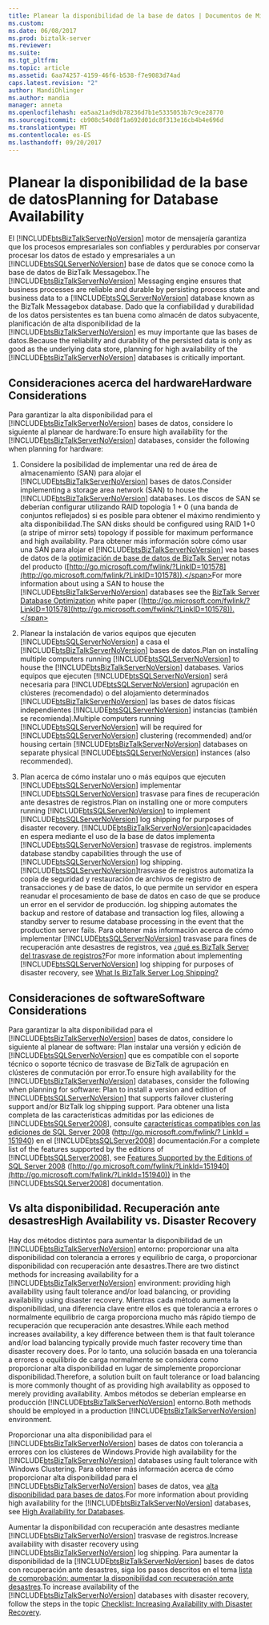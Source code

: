 ```yaml
---
title: Planear la disponibilidad de la base de datos | Documentos de Microsoft
ms.custom: 
ms.date: 06/08/2017
ms.prod: biztalk-server
ms.reviewer: 
ms.suite: 
ms.tgt_pltfrm: 
ms.topic: article
ms.assetid: 6aa74257-4159-46f6-b538-f7e9083d74ad
caps.latest.revision: "2"
author: MandiOhlinger
ms.author: mandia
manager: anneta
ms.openlocfilehash: ea5aa21ad9db78236d7b1e5335053b7c9ce28770
ms.sourcegitcommit: cb908c540d8f1a692d01dc8f313e16cb4b4e696d
ms.translationtype: MT
ms.contentlocale: es-ES
ms.lasthandoff: 09/20/2017
---
```

# <a name="planning-for-database-availability"></a><span data-ttu-id="b4c96-102">Planear la disponibilidad de la base de datos</span><span class="sxs-lookup"><span data-stu-id="b4c96-102">Planning for Database Availability</span></span>
<span data-ttu-id="b4c96-103">El [!INCLUDE[btsBizTalkServerNoVersion](../includes/btsbiztalkservernoversion-md.md)] motor de mensajería garantiza que los procesos empresariales son confiables y perdurables por conservar procesar los datos de estado y empresariales a un [!INCLUDE[btsSQLServerNoVersion](../includes/btssqlservernoversion-md.md)] base de datos que se conoce como la base de datos de BizTalk Messagebox.</span><span class="sxs-lookup"><span data-stu-id="b4c96-103">The [!INCLUDE[btsBizTalkServerNoVersion](../includes/btsbiztalkservernoversion-md.md)] Messaging engine ensures that business processes are reliable and durable by persisting process state and business data to a [!INCLUDE[btsSQLServerNoVersion](../includes/btssqlservernoversion-md.md)] database known as the BizTalk Messagebox database.</span></span> <span data-ttu-id="b4c96-104">Dado que la confiabilidad y durabilidad de los datos persistentes es tan buena como almacén de datos subyacente, planificación de alta disponibilidad de la [!INCLUDE[btsBizTalkServerNoVersion](../includes/btsbiztalkservernoversion-md.md)] es muy importante que las bases de datos.</span><span class="sxs-lookup"><span data-stu-id="b4c96-104">Because the reliability and durability of the persisted data is only as good as the underlying data store, planning for high availability of the [!INCLUDE[btsBizTalkServerNoVersion](../includes/btsbiztalkservernoversion-md.md)] databases is critically important.</span></span>  
  
## <a name="hardware-considerations"></a><span data-ttu-id="b4c96-105">Consideraciones acerca del hardware</span><span class="sxs-lookup"><span data-stu-id="b4c96-105">Hardware Considerations</span></span>  
 <span data-ttu-id="b4c96-106">Para garantizar la alta disponibilidad para el [!INCLUDE[btsBizTalkServerNoVersion](../includes/btsbiztalkservernoversion-md.md)] bases de datos, considere lo siguiente al planear de hardware:</span><span class="sxs-lookup"><span data-stu-id="b4c96-106">To ensure high availability for the [!INCLUDE[btsBizTalkServerNoVersion](../includes/btsbiztalkservernoversion-md.md)] databases, consider the following when planning for hardware:</span></span>  
  
1.  <span data-ttu-id="b4c96-107">Considere la posibilidad de implementar una red de área de almacenamiento (SAN) para alojar el [!INCLUDE[btsBizTalkServerNoVersion](../includes/btsbiztalkservernoversion-md.md)] bases de datos.</span><span class="sxs-lookup"><span data-stu-id="b4c96-107">Consider implementing a storage area network (SAN) to house the [!INCLUDE[btsBizTalkServerNoVersion](../includes/btsbiztalkservernoversion-md.md)] databases.</span></span> <span data-ttu-id="b4c96-108">Los discos de SAN se deberían configurar utilizando RAID topología 1 + 0 (una banda de conjuntos reflejados) si es posible para obtener el máximo rendimiento y alta disponibilidad.</span><span class="sxs-lookup"><span data-stu-id="b4c96-108">The SAN disks should be configured using RAID 1+0 (a stripe of mirror sets) topology if possible for maximum performance and high availability.</span></span> <span data-ttu-id="b4c96-109">Para obtener más información sobre cómo usar una SAN para alojar el [!INCLUDE[btsBizTalkServerNoVersion](../includes/btsbiztalkservernoversion-md.md)] vea bases de datos de la [optimización de base de datos de BizTalk Server](http://go.microsoft.com/fwlink/?LinkID=101578) notas del producto ([http://go.microsoft.com/fwlink/?LinkID=101578](http://go.microsoft.com/fwlink/?LinkID=101578)).</span><span class="sxs-lookup"><span data-stu-id="b4c96-109">For more information about using a SAN to house the [!INCLUDE[btsBizTalkServerNoVersion](../includes/btsbiztalkservernoversion-md.md)] databases see the [BizTalk Server Database Optimization](http://go.microsoft.com/fwlink/?LinkID=101578) white paper ([http://go.microsoft.com/fwlink/?LinkID=101578](http://go.microsoft.com/fwlink/?LinkID=101578)).</span></span>  
  
2.  <span data-ttu-id="b4c96-110">Planear la instalación de varios equipos que ejecuten [!INCLUDE[btsSQLServerNoVersion](../includes/btssqlservernoversion-md.md)] a casa el [!INCLUDE[btsBizTalkServerNoVersion](../includes/btsbiztalkservernoversion-md.md)] bases de datos.</span><span class="sxs-lookup"><span data-stu-id="b4c96-110">Plan on installing multiple computers running [!INCLUDE[btsSQLServerNoVersion](../includes/btssqlservernoversion-md.md)] to house the [!INCLUDE[btsBizTalkServerNoVersion](../includes/btsbiztalkservernoversion-md.md)] databases.</span></span> <span data-ttu-id="b4c96-111">Varios equipos que ejecuten [!INCLUDE[btsSQLServerNoVersion](../includes/btssqlservernoversion-md.md)] será necesaria para [!INCLUDE[btsSQLServerNoVersion](../includes/btssqlservernoversion-md.md)] agrupación en clústeres (recomendado) o del alojamiento determinados [!INCLUDE[btsBizTalkServerNoVersion](../includes/btsbiztalkservernoversion-md.md)] las bases de datos físicas independientes [!INCLUDE[btsSQLServerNoVersion](../includes/btssqlservernoversion-md.md)] instancias (también se recomienda).</span><span class="sxs-lookup"><span data-stu-id="b4c96-111">Multiple computers running [!INCLUDE[btsSQLServerNoVersion](../includes/btssqlservernoversion-md.md)] will be required for [!INCLUDE[btsSQLServerNoVersion](../includes/btssqlservernoversion-md.md)] clustering (recommended) and/or housing certain [!INCLUDE[btsBizTalkServerNoVersion](../includes/btsbiztalkservernoversion-md.md)] databases on separate physical [!INCLUDE[btsSQLServerNoVersion](../includes/btssqlservernoversion-md.md)] instances (also recommended).</span></span>  
  
3.  <span data-ttu-id="b4c96-112">Plan acerca de cómo instalar uno o más equipos que ejecuten [!INCLUDE[btsSQLServerNoVersion](../includes/btssqlservernoversion-md.md)] implementar [!INCLUDE[btsSQLServerNoVersion](../includes/btssqlservernoversion-md.md)] trasvase para fines de recuperación ante desastres de registros.</span><span class="sxs-lookup"><span data-stu-id="b4c96-112">Plan on installing one or more computers running [!INCLUDE[btsSQLServerNoVersion](../includes/btssqlservernoversion-md.md)] to implement [!INCLUDE[btsSQLServerNoVersion](../includes/btssqlservernoversion-md.md)] log shipping for purposes of disaster recovery.</span></span> [!INCLUDE[btsBizTalkServerNoVersion](../includes/btsbiztalkservernoversion-md.md)]<span data-ttu-id="b4c96-113">capacidades en espera mediante el uso de la base de datos implementa [!INCLUDE[btsSQLServerNoVersion](../includes/btssqlservernoversion-md.md)] trasvase de registros.</span><span class="sxs-lookup"><span data-stu-id="b4c96-113"> implements database standby capabilities through the use of [!INCLUDE[btsSQLServerNoVersion](../includes/btssqlservernoversion-md.md)] log shipping.</span></span> [!INCLUDE[btsSQLServerNoVersion](../includes/btssqlservernoversion-md.md)]<span data-ttu-id="b4c96-114">trasvase de registros automatiza la copia de seguridad y restauración de archivos de registro de transacciones y de base de datos, lo que permite un servidor en espera reanudar el procesamiento de base de datos en caso de que se produce un error en el servidor de producción.</span><span class="sxs-lookup"><span data-stu-id="b4c96-114"> log shipping automates the backup and restore of database and transaction log files, allowing a standby server to resume database processing in the event that the production server fails.</span></span> <span data-ttu-id="b4c96-115">Para obtener más información acerca de cómo implementar [!INCLUDE[btsSQLServerNoVersion](../includes/btssqlservernoversion-md.md)] trasvase para fines de recuperación ante desastres de registros, vea [¿qué es BizTalk Server del trasvase de registros?](../technical-guides/what-is-biztalk-server-log-shipping.md)</span><span class="sxs-lookup"><span data-stu-id="b4c96-115">For more information about implementing [!INCLUDE[btsSQLServerNoVersion](../includes/btssqlservernoversion-md.md)] log shipping for purposes of disaster recovery, see [What Is BizTalk Server Log Shipping?](../technical-guides/what-is-biztalk-server-log-shipping.md)</span></span>  
  
## <a name="software-considerations"></a><span data-ttu-id="b4c96-116">Consideraciones de software</span><span class="sxs-lookup"><span data-stu-id="b4c96-116">Software Considerations</span></span>  
 <span data-ttu-id="b4c96-117">Para garantizar la alta disponibilidad para el [!INCLUDE[btsBizTalkServerNoVersion](../includes/btsbiztalkservernoversion-md.md)] bases de datos, considere lo siguiente al planear de software: Plan instalar una versión y edición de [!INCLUDE[btsSQLServerNoVersion](../includes/btssqlservernoversion-md.md)] que es compatible con el soporte técnico o soporte técnico de trasvase de BizTalk de agrupación en clústeres de conmutación por error.</span><span class="sxs-lookup"><span data-stu-id="b4c96-117">To ensure high availability for the [!INCLUDE[btsBizTalkServerNoVersion](../includes/btsbiztalkservernoversion-md.md)] databases, consider the following when planning for software: Plan to install a version and edition of [!INCLUDE[btsSQLServerNoVersion](../includes/btssqlservernoversion-md.md)] that supports failover clustering support and/or BizTalk log shipping support.</span></span> <span data-ttu-id="b4c96-118">Para obtener una lista completa de las características admitidas por las ediciones de [!INCLUDE[btsSQLServer2008](../includes/btssqlserver2008-md.md)], consulte [características compatibles con las ediciones de SQL Server 2008](http://go.microsoft.com/fwlink/?LinkId=151940) ([http://go.microsoft.com/fwlink/? LinkId = 151940](http://go.microsoft.com/fwlink/?LinkId=151940)) en el [!INCLUDE[btsSQLServer2008](../includes/btssqlserver2008-md.md)] documentación.</span><span class="sxs-lookup"><span data-stu-id="b4c96-118">For a complete list of the features supported by the editions of [!INCLUDE[btsSQLServer2008](../includes/btssqlserver2008-md.md)], see [Features Supported by the Editions of SQL Server 2008](http://go.microsoft.com/fwlink/?LinkId=151940) ([http://go.microsoft.com/fwlink/?LinkId=151940](http://go.microsoft.com/fwlink/?LinkId=151940)) in the [!INCLUDE[btsSQLServer2008](../includes/btssqlserver2008-md.md)] documentation.</span></span>  
  
## <a name="high-availability-vs-disaster-recovery"></a><span data-ttu-id="b4c96-119">Vs alta disponibilidad. Recuperación ante desastres</span><span class="sxs-lookup"><span data-stu-id="b4c96-119">High Availability vs. Disaster Recovery</span></span>  
 <span data-ttu-id="b4c96-120">Hay dos métodos distintos para aumentar la disponibilidad de un [!INCLUDE[btsBizTalkServerNoVersion](../includes/btsbiztalkservernoversion-md.md)] entorno: proporcionar una alta disponibilidad con tolerancia a errores y equilibrio de carga, o proporcionar disponibilidad con recuperación ante desastres.</span><span class="sxs-lookup"><span data-stu-id="b4c96-120">There are two distinct methods for increasing availability for a [!INCLUDE[btsBizTalkServerNoVersion](../includes/btsbiztalkservernoversion-md.md)] environment: providing high availability using fault tolerance and/or load balancing, or providing availability using disaster recovery.</span></span> <span data-ttu-id="b4c96-121">Mientras cada método aumenta la disponibilidad, una diferencia clave entre ellos es que tolerancia a errores o normalmente equilibrio de carga proporciona mucho más rápido tiempo de recuperación que recuperación ante desastres.</span><span class="sxs-lookup"><span data-stu-id="b4c96-121">While each method increases availability, a key difference between them is that fault tolerance and/or load balancing typically provide much faster recovery time than disaster recovery does.</span></span> <span data-ttu-id="b4c96-122">Por lo tanto, una solución basada en una tolerancia a errores o equilibrio de carga normalmente se considera como proporcionar alta disponibilidad en lugar de simplemente proporcionar disponibilidad.</span><span class="sxs-lookup"><span data-stu-id="b4c96-122">Therefore, a solution built on fault tolerance or load balancing is more commonly thought of as providing high availability as opposed to merely providing availability.</span></span> <span data-ttu-id="b4c96-123">Ambos métodos se deberían emplearse en producción [!INCLUDE[btsBizTalkServerNoVersion](../includes/btsbiztalkservernoversion-md.md)] entorno.</span><span class="sxs-lookup"><span data-stu-id="b4c96-123">Both methods should be employed in a production [!INCLUDE[btsBizTalkServerNoVersion](../includes/btsbiztalkservernoversion-md.md)] environment.</span></span>  
  
 <span data-ttu-id="b4c96-124">Proporcionar una alta disponibilidad para el [!INCLUDE[btsBizTalkServerNoVersion](../includes/btsbiztalkservernoversion-md.md)] bases de datos con tolerancia a errores con los clústeres de Windows.</span><span class="sxs-lookup"><span data-stu-id="b4c96-124">Provide high availability for the [!INCLUDE[btsBizTalkServerNoVersion](../includes/btsbiztalkservernoversion-md.md)] databases using fault tolerance with Windows Clustering.</span></span> <span data-ttu-id="b4c96-125">Para obtener más información acerca de cómo proporcionar alta disponibilidad para el [!INCLUDE[btsBizTalkServerNoVersion](../includes/btsbiztalkservernoversion-md.md)] bases de datos, vea [alta disponibilidad para bases de datos](../technical-guides/high-availability-for-databases.md).</span><span class="sxs-lookup"><span data-stu-id="b4c96-125">For more information about providing high availability for the [!INCLUDE[btsBizTalkServerNoVersion](../includes/btsbiztalkservernoversion-md.md)] databases, see [High Availability for Databases](../technical-guides/high-availability-for-databases.md).</span></span>  
  
 <span data-ttu-id="b4c96-126">Aumentar la disponibilidad con recuperación ante desastres mediante [!INCLUDE[btsBizTalkServerNoVersion](../includes/btsbiztalkservernoversion-md.md)] trasvase de registros.</span><span class="sxs-lookup"><span data-stu-id="b4c96-126">Increase availability with disaster recovery using [!INCLUDE[btsBizTalkServerNoVersion](../includes/btsbiztalkservernoversion-md.md)] log shipping.</span></span> <span data-ttu-id="b4c96-127">Para aumentar la disponibilidad de la [!INCLUDE[btsBizTalkServerNoVersion](../includes/btsbiztalkservernoversion-md.md)] bases de datos con recuperación ante desastres, siga los pasos descritos en el tema [lista de comprobación: aumentar la disponibilidad con recuperación ante desastres](../technical-guides/checklist-increasing-availability-with-disaster-recovery.md).</span><span class="sxs-lookup"><span data-stu-id="b4c96-127">To increase availability of the [!INCLUDE[btsBizTalkServerNoVersion](../includes/btsbiztalkservernoversion-md.md)] databases with disaster recovery, follow the steps in the topic [Checklist: Increasing Availability with Disaster Recovery](../technical-guides/checklist-increasing-availability-with-disaster-recovery.md).</span></span>
